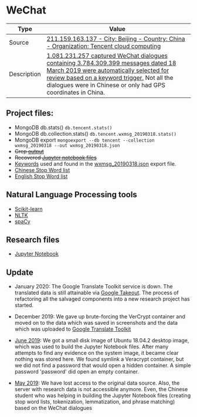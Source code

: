 # WeChat



Type  | Value
----------- | -------------
Source | [211.159.163.137 - City: Beijing  - Country: China  - Organization: Tencent cloud computing](https://twitter.com/0xDUDE/status/1111338523670601729)
Description | [1.081.231.257 captured WeChat dialogues containing 3.784.309.399 messages dated 18 March 2019 were automatically selected for review based on a keyword trigger.](https://twitter.com/0xDUDE/status/1107793510881742848) Not all the dialogues were in Chinese or only had GPS coordinates in China.

## Project files:
 * MongoDB db.stats() `db.tencent.stats()`
 * MongoDB db.collection.stats() `db.tencent.wxmsg_20190318.stats()` 
 * MongoDB export `mongoexport --db tencent --collection wxmsg_20190318 --out wxmsg_20190318.json`
 * ~~Grep [output](#)~~
 * ~~Recovered [Jupyter notebook files]()~~
 * [Keywords](https://github.com/GDI-foundation/WeChat/blob/master/keywords.txt) used and found in the [wxmsg_20190318.json]() export file. 
 * [Chinese Stop Word list](https://github.com/cookiemonster/WeChat/blob/master/Chinese.stop.words.txt)
 * [English Stop Word list](https://github.com/cookiemonster/WeChat/blob/master/English.stop.words.txt)

## Natural Language Processing tools
* [Scikit-learn](https://scikit-learn.org)
* [NLTK](https://www.nltk.org/)
* [spaCy](https://spacy.io)

## Research files
* [Jupyter Notebook](https://jupyter.org/)
 
## Update
* January 2020: The Google Translate Toolkit service is down. The translated data is still attainable via [Google Takeout](https://takeout.google.com/?pli=1). The process of refactoring all the salvaged components into a new research project has started. 

* December 2019: We gave up brute-forcing the VerCrypt container and moved on to the data which was saved in screenshots and the data which was uploaded to [Google Translate Toolkit](translate.google.com/toolkit)

* [June 2019](https://twitter.com/0xDUDE/status/1138027431258918918?s=20): We got a small disk image of Ubuntu 18.04.2 desktop image,  which was used to build the Jupyter Notebook files. After many attempts to find any evidence on the system image, it became clear nothing was stored here. We found symlink a Veracrypt container, but we did not find a password that would open a hidden container. A simple password 'password' did open an empty container.

* [May 2019](https://twitter.com/GDI_FDN/status/1130489101273243648?s=20): We have lost access to the original data source. Also, the server with research data is not accessible anymore. Even, the Chinese student who was helping in building the Jupyter Notebook files (creating stop word lists, tokenization, lemmatization, and phrase matching) based on the WeChat dialogues
